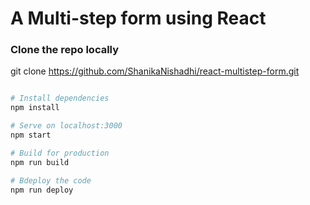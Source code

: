 
# A Multi-step form using React

### Clone the repo locally
git clone https://github.com/ShanikaNishadhi/react-multistep-form.git  

```bash

# Install dependencies
npm install

# Serve on localhost:3000
npm start

# Build for production
npm run build

# Bdeploy the code
npm run deploy